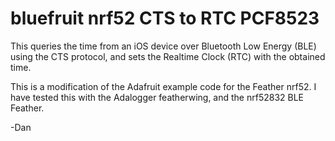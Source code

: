 # bluefruit nrf52 CTS to RTC PCF8523

This queries the time from an iOS device over Bluetooth Low Energy (BLE) using the CTS protocol, and sets the Realtime Clock (RTC) with the obtained time.  

This is a modification of the Adafruit example code for the Feather nrf52.  I have tested this with the Adalogger featherwing, and the nrf52832 BLE Feather.

-Dan

